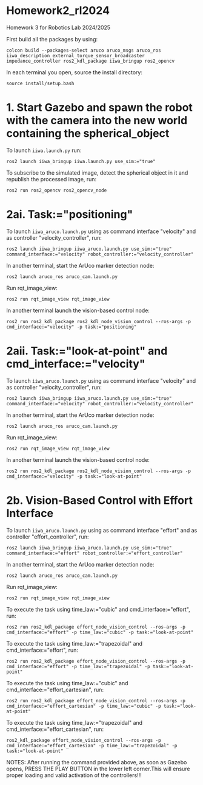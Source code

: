 # Homework2_rl2024
Homework 3 for Robotics Lab 2024/2025

First build all the packages by using:

```
colcon build --packages-select aruco aruco_msgs aruco_ros iiwa_description external_torque_sensor_broadcaster impedance_controller ros2_kdl_package iiwa_bringup ros2_opencv
```
In each terminal you open, source the install directory:
```
source install/setup.bash
```
# 1. Start Gazebo and spawn the robot with the camera into the new world containing the spherical_object
To launch `iiwa.launch.py` run:
```
ros2 launch iiwa_bringup iiwa.launch.py use_sim:="true"
```
To subscribe to the simulated image, detect the spherical object in it and republish the processed image, run:
```
ros2 run ros2_opencv ros2_opencv_node
```

# 2ai. Task:="positioning"
To launch `iiwa_aruco.launch.py` using as command interface "velocity" and as controller "velocity_controller", run:
```
ros2 launch iiwa_bringup iiwa_aruco.launch.py use_sim:="true" command_interface:="velocity" robot_controller:="velocity_controller" 
```
In another terminal, start the ArUco marker detection node:
```
ros2 launch aruco_ros aruco_cam.launch.py
```
Run rqt_image_view:
```
ros2 run rqt_image_view rqt_image_view 
```
In another terminal launch the vision-based control node:
```
ros2 run ros2_kdl_package ros2_kdl_node_vision_control --ros-args -p cmd_interface:="velocity" -p task:="positioning" 
```

# 2aii. Task:="look-at-point" and cmd_interface:="velocity"
To launch `iiwa_aruco.launch.py` using as command interface "velocity" and as controller "velocity_controller", run:
```
ros2 launch iiwa_bringup iiwa_aruco.launch.py use_sim:="true" command_interface:="velocity" robot_controller:="velocity_controller" 
```
In another terminal, start the ArUco marker detection node:
```
ros2 launch aruco_ros aruco_cam.launch.py
```
Run rqt_image_view:
```
ros2 run rqt_image_view rqt_image_view 
```
In another terminal launch the vision-based control node:
```
ros2 run ros2_kdl_package ros2_kdl_node_vision_control --ros-args -p cmd_interface:="velocity" -p task:="look-at-point" 
```
# 2b.  Vision-Based Control with Effort Interface

To launch `iiwa_aruco.launch.py` using as command interface "effort" and as controller "effort_controller", run:
```
ros2 launch iiwa_bringup iiwa_aruco.launch.py use_sim:="true" command_interface:="effort" robot_controller:="effort_controller"  
```

In another terminal, start the ArUco marker detection node:
```
ros2 launch aruco_ros aruco_cam.launch.py
```
Run rqt_image_view:
```
ros2 run rqt_image_view rqt_image_view 
```
To execute the task using time_law:="cubic" and cmd_interface:="effort", run:
```
ros2 run ros2_kdl_package effort_node_vision_control --ros-args -p cmd_interface:="effort" -p time_law:="cubic" -p task:="look-at-point" 
```
To execute the task using time_law:="trapezoidal" and cmd_interface:="effort", run:
```
ros2 run ros2_kdl_package effort_node_vision_control --ros-args -p cmd_interface:="effort" -p time_law:="trapezoidal" -p task:="look-at-point" 
```
To execute the task using time_law:="cubic" and cmd_interface:="effort_cartesian", run:
```
ros2 run ros2_kdl_package effort_node_vision_control --ros-args -p cmd_interface:="effort_cartesian" -p time_law:="cubic" -p task:="look-at-point"
```
To execute the task using time_law:="trapezoidal" and cmd_interface:="effort_cartesian", run:
```
ros2_kdl_package effort_node_vision_control --ros-args -p cmd_interface:="effort_cartesian" -p time_law:="trapezoidal" -p task:="look-at-point" 
```

 NOTES:
 After running the command provided above, as soon as Gazebo opens, PRESS THE PLAY BUTTON in the lower left corner.This will ensure proper loading and valid activation of the controllers!!!


 
